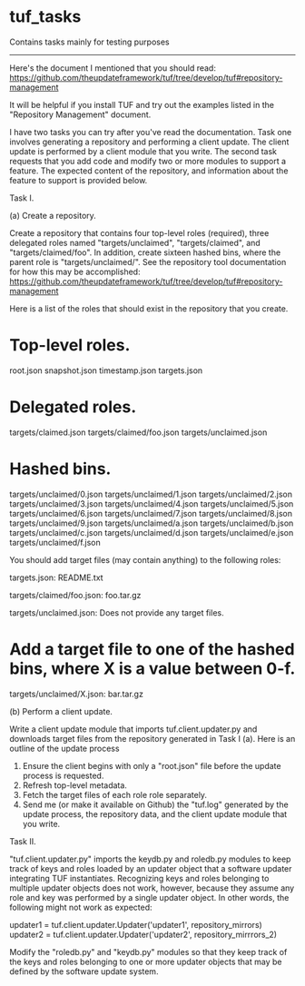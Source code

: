 # tuf_tasks
Contains tasks mainly for testing purposes

********************************************************************************************************************

Here's the document I mentioned that you should read:
https://github.com/theupdateframework/tuf/tree/develop/tuf#repository-management

It will be helpful if you install TUF and try out the examples listed in the "Repository Management" document.

I have two tasks you can try after you've read the documentation.  Task one
involves generating a repository and performing a client update.  The client
update is performed by a client module that you write.  The second task requests
that you add code and modify two or more modules to support a feature.  The
expected content of the repository, and information about the feature to support
is provided below.

Task I.

(a) Create a repository.

Create a repository that contains four top-level roles (required), three delegated
roles named "targets/unclaimed", "targets/claimed", and "targets/claimed/foo".
In addition, create sixteen hashed bins, where the parent role is
"targets/unclaimed/".  See the repository tool documentation for how this may
be accomplished: https://github.com/theupdateframework/tuf/tree/develop/tuf#repository-management


Here is a list of the roles that should exist in the repository that you create.

# Top-level roles.
root.json
snapshot.json
timestamp.json
targets.json

# Delegated roles.
targets/claimed.json
targets/claimed/foo.json
targets/unclaimed.json
   
# Hashed bins.
targets/unclaimed/0.json
targets/unclaimed/1.json
targets/unclaimed/2.json
targets/unclaimed/3.json
targets/unclaimed/4.json
targets/unclaimed/5.json
targets/unclaimed/6.json
targets/unclaimed/7.json
targets/unclaimed/8.json
targets/unclaimed/9.json
targets/unclaimed/a.json
targets/unclaimed/b.json
targets/unclaimed/c.json
targets/unclaimed/d.json
targets/unclaimed/e.json
targets/unclaimed/f.json


You should add target files (may contain anything) to the following roles:

targets.json:  README.txt

targets/claimed/foo.json:  foo.tar.gz

targets/unclaimed.json:  Does not provide any target files.

# Add a target file to one of the hashed bins, where X is a value between 0-f.
targets/unclaimed/X.json:  bar.tar.gz


(b) Perform a client update.

Write a client update module that imports tuf.client.updater.py and
downloads target files from the repository generated in Task I (a).  Here is an
outline of the update process

1.  Ensure the client begins with only a "root.json" file before the update
    process is requested.
2.  Refresh top-level metadata.
3.  Fetch the target files of each role role separately.
4.  Send me (or make it available on Github) the "tuf.log" generated by the update
     process, the repository data, and the client update module that you write.


Task II.

  "tuf.client.updater.py" imports the keydb.py and roledb.py modules to keep track of
  keys and roles loaded by an updater object that a software updater integrating
  TUF instantiates.  Recognizing keys and roles belonging to multiple
  updater objects does not work, however, because they assume any role and key
  was performed by a single updater object.  In other words, the following might not
  work as expected:

  updater1 = tuf.client.updater.Updater('updater1', repository_mirrors)
  updater2 = tuf.client.updater.Updater('updater2', repository_mirrrors_2)

  Modify the "roledb.py" and "keydb.py" modules so that they keep track of the
  keys and roles belonging to one or more updater objects that may be defined by the
  software update system.
